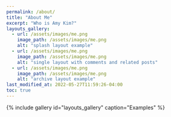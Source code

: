 ```yaml
---
permalink: /about/
title: "About Me"
excerpt: "Who is Amy Kim?"
layouts_gallery:
  - url: /assets/images/me.png
    image_path: /assets/images/me.png
    alt: "splash layout example"
  - url: /assets/images/me.png
    image_path: /assets/images/me.png
    alt: "single layout with comments and related posts"
  - url: /assets/images/me.png
    image_path: /assets/images/me.png
    alt: "archive layout example"
last_modified_at: 2022-05-27T11:59:26-04:00
toc: true
---
```


{% include gallery id="layouts_gallery" caption="Examples" %}